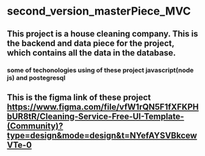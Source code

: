 # second_version_masterPiece_MVC
## This project is a house cleaning company. This is the backend and data piece for the project, which contains all the data in the database.
### some of techonologies using of these project javascript(node js) and postegresql
## This is the figma link of these project https://www.figma.com/file/vfW1rQN5F1fXFKPHbUR8tR/Cleaning-Service-Free-UI-Template-(Community)?type=design&mode=design&t=NYefAYSVBkcewVTe-0
